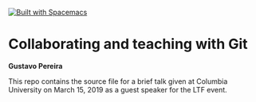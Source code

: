 [![Built with Spacemacs](https://cdn.rawgit.com/syl20bnr/spacemacs/442d025779da2f62fc86c2082703697714db6514/assets/spacemacs-badge.svg)](http://spacemacs.org)

# Collaborating and teaching with Git
**Gustavo Pereira**

This repo contains the source file for a brief talk given at Columbia University
on March 15, 2019 as a guest speaker for the LTF event. 




